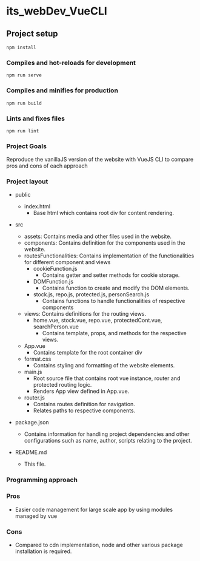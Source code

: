 # its_webDev_VueCLI

## Project setup
```
npm install
```

### Compiles and hot-reloads for development
```
npm run serve
```

### Compiles and minifies for production
```
npm run build
```

### Lints and fixes files
```
npm run lint
```
### Project Goals
   Reproduce the vanillaJS version of the website with VueJS CLI to compare pros and cons of each approach

### Project layout
- public
   - index.html
      - Base html which contains root div for content rendering.

- src
   - assets: Contains media and other files used in the website.
   - components: Contains definition for the components used in the website.
   - routesFunctionalities: Contains implementation of the functionalities
    for different component and views
      - cookieFunction.js
         - Contains getter and setter methods for cookie storage.
      - DOMFunction.js
         - Contains function to create and modify the DOM elements.
      - stock.js, repo.js, protected.js, personSearch.js
         - Contains functions to handle functionalities of respective components
   - views: Contains definitions for the routing views.
      - home.vue, stock.vue, repo.vue, protectedCont.vue, searchPerson.vue
         - Contains template, props, and methods for the respective views.
   - App.vue
      - Contains template for the root container div
   - format.css
      - Contains styling and formatting of the website elements.
   - main.js
      - Root source file that contains root vue instance, router and protected routing logic.
      - Renders App view defined in App.vue.
   - router.js
      - Contains routes definition for navigation.
      - Relates paths to respective components.
- package.json
   - Contains information for handling project dependencies and other configurations such as name, author, scripts relating to the project.
- README.md
   - This file.


### Programming approach
### Pros
- Easier code management for large scale app by using modules managed by vue

### Cons
- Compared to cdn implementation, node and other
   various package installation is required.
